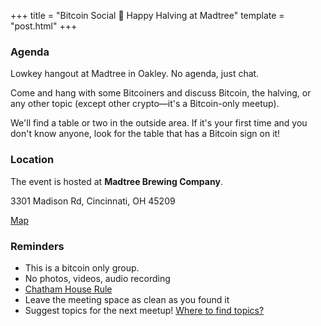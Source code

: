 +++
title = "Bitcoin Social 🍻 Happy Halving at Madtree"
template = "post.html"
+++


### Agenda

Lowkey hangout at Madtree in Oakley. No agenda, just chat.

Come and hang with some Bitcoiners and discuss Bitcoin, the halving, or any other topic (except other crypto—it's a Bitcoin-only meetup).

We'll find a table or two in the outside area. If it's your first time and you don't know anyone, look for the table that has a Bitcoin sign on it!


### Location

The event is hosted at **Madtree Brewing Company**.

3301 Madison Rd,
Cincinnati, OH 45209

[Map](https://www.google.com/maps/place/MadTree+Brewing/@39.1563051,-84.4240059,15z/data=!4m2!3m1!1s0x0:0xf7fabe0d67ce78bc?sa=X&ved=1t:2428&ictx=111)


### Reminders

- This is a bitcoin only group.
- No photos, videos, audio recording
- [Chatham House Rule](https://www.chathamhouse.org/about-us/chatham-house-rule)
- Leave the meeting space as clean as you found it
- Suggest topics for the next meetup! [Where to find topics?](/about/find-topics)






